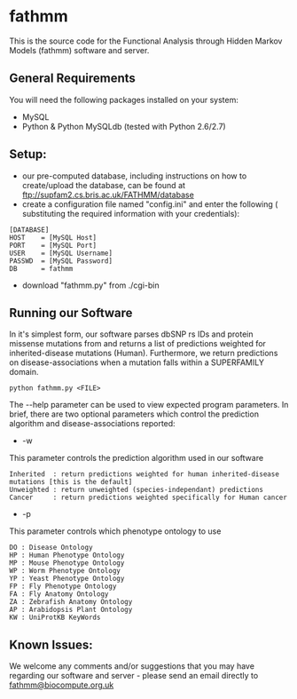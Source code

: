 fathmm
======

This is the source code for the Functional Analysis through Hidden Markov Models 
(fathmm) software and server.

## General Requirements

You will need the following packages installed on your system:

* MySQL
* Python & Python MySQLdb (tested with Python 2.6/2.7)

## Setup:

* our pre-computed database, including instructions on how to create/upload the 
database, can be found at ftp://supfam2.cs.bris.ac.uk/FATHMM/database
* create a configuration file named "config.ini" and enter the following (
substituting the required information with your credentials):

```
[DATABASE]
HOST    = [MySQL Host]
PORT    = [MySQL Port]
USER    = [MySQL Username]
PASSWD  = [MySQL Password]
DB      = fathmm
```

* download "fathmm.py" from ./cgi-bin

## Running our Software

In it's simplest form, our software parses dbSNP rs IDs and protein missense 
mutations from <file> and returns a list of predictions weighted for 
inherited-disease mutations (Human).  Furthermore, we return predictions
on disease-associations when a mutation falls within a SUPERFAMILY domain.

```
python fathmm.py <FILE>
```

The --help parameter can be used to view expected program parameters.  In brief,
there are two optional parameters which control the prediction algorithm and
disease-associations reported:

* -w <WEIGHTS>

This parameter controls the prediction algorithm used in our software

```
Inherited  : return predictions weighted for human inherited-disease mutations [this is the default]
Unweighted : return unweighted (species-independant) predictions 
Cancer     : return predictions weighted specifically for Human cancer
```

* -p <PHENO>

This parameter controls which phenotype ontology to use

```
DO : Disease Ontology
HP : Human Phenotype Ontology
MP : Mouse Phenotype Ontology
WP : Worm Phenotype Ontology
YP : Yeast Phenotype Ontology
FP : Fly Phenotype Ontology
FA : Fly Anatomy Ontology
ZA : Zebrafish Anatomy Ontology
AP : Arabidopsis Plant Ontology
KW : UniProtKB KeyWords
```

## Known Issues:

We welcome any comments and/or suggestions that you may have regarding our software and server - please send an email directly to fathmm@biocompute.org.uk
